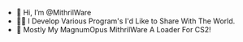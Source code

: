 - 👋 Hi, I’m @MithrilWare
- 😶‍🌫️ I Develop Various Program's I'd Like to Share With The World.
- 👾 Mostly My MagnumOpus MithrilWare A Loader For CS2!
